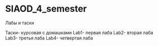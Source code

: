 # SIAOD_4_semester
Лабы и таски

Таски- курсовая с домашками
Lab1- первая лаба
Lab2- вторая лаба
Lab3- третья лаба
Lab4- четвертая лаба

